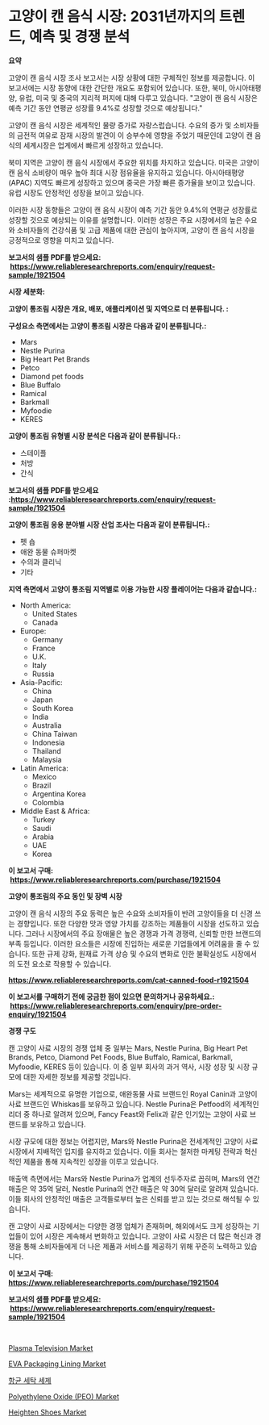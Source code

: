 <p><h1>고양이 캔 음식 시장: 2031년까지의 트렌드, 예측 및 경쟁 분석</h1></p><p><strong>요약</strong></p>
<p><p>고양이 캔 음식 시장 조사 보고서는 시장 상황에 대한 구체적인 정보를 제공합니다. 이 보고서에는 시장 동향에 대한 간단한 개요도 포함되어 있습니다. 또한, 북미, 아시아태평양, 유럽, 미국 및 중국의 지리적 퍼지에 대해 다루고 있습니다. "고양이 캔 음식 시장은 예측 기간 동안 연평균 성장률 9.4%로 성장할 것으로 예상됩니다."</p><p>고양이 캔 음식 시장은 세계적인 물량 증가로 자랑스럽습니다. 수요의 증가 및 소비자들의 금전적 여유로 잠재 시장의 발견이 이 승부수에 영향을 주었기 때문인데 고양이 캔 음식의 세계시장은 업계에서 빠르게 성장하고 있습니다.</p><p>북미 지역은 고양이 캔 음식 시장에서 주요한 위치를 차지하고 있습니다. 미국은 고양이 캔 음식 소비량이 매우 높아 최대 시장 점유율을 유지하고 있습니다. 아시아태평양 (APAC) 지역도 빠르게 성장하고 있으며 중국은 가장 빠른 증가율을 보이고 있습니다. 유럽 시장도 안정적인 성장을 보이고 있습니다.</p><p>이러한 시장 동향들은 고양이 캔 음식 시장이 예측 기간 동안 9.4%의 연평균 성장률로 성장할 것으로 예상되는 이유를 설명합니다. 이러한 성장은 주요 시장에서의 높은 수요와 소비자들의 건강식품 및 고급 제품에 대한 관심이 높아지며, 고양이 캔 음식 시장을 긍정적으로 영향을 미치고 있습니다.</p></p>
<p><strong>보고서의 샘플 PDF를 받으세요: &nbsp;<a href="https://www.reliableresearchreports.com/enquiry/request-sample/1921504">https://www.reliableresearchreports.com/enquiry/request-sample/1921504</a></strong></p>
<p><strong>시장 세분화:</strong></p>
<p><strong> 고양이 통조림 시장은 개요, 배포, 애플리케이션 및 지역으로 더 분류됩니다. :</strong></p>
<p><strong>구성요소 측면에서는 고양이 통조림 시장은 다음과 같이 분류됩니다.:</strong></p>
<p><ul><li>Mars</li><li>Nestle Purina</li><li>Big Heart Pet Brands</li><li>Petco</li><li>Diamond pet foods</li><li>Blue Buffalo</li><li>Ramical</li><li>Barkmall</li><li>Myfoodie</li><li>KERES</li></ul></p>
<p><strong> 고양이 통조림 유형별 시장 분석은 다음과 같이 분류됩니다.:</strong></p>
<p><ul><li>스테이플</li><li>처방</li><li>간식</li></ul></p>
<p><strong>보고서의 샘플 PDF를 받으세요 :<a href="https://www.reliableresearchreports.com/enquiry/request-sample/1921504">https://www.reliableresearchreports.com/enquiry/request-sample/1921504</a></strong></p>
<p><strong> 고양이 통조림 응용 분야별 시장 산업 조사는 다음과 같이 분류됩니다.:</strong></p>
<p><ul><li>펫 숍</li><li>애완 동물 슈퍼마켓</li><li>수의과 클리닉</li><li>기타</li></ul></p>
<p><strong>지역 측면에서 고양이 통조림 지역별로 이용 가능한 시장 플레이어는 다음과 같습니다.:</strong></p>
<p><ul>
    <li>
        North America:
        <ul>
            <li>United States</li>
            <li>Canada</li>
        </ul>
    </li>
    <li>
        Europe:
        <ul>
            <li>Germany</li>
            <li>France</li>
            <li>U.K.</li>
            <li>Italy</li>
            <li>Russia</li>
        </ul>
    </li>
    <li>
        Asia-Pacific:
        <ul>
            <li>China</li>
            <li>Japan</li>
            <li>South Korea</li>
            <li>India</li>
            <li>Australia</li>
            <li>China Taiwan</li>
            <li>Indonesia</li>
            <li>Thailand</li>
            <li>Malaysia</li>
        </ul>
    </li>
    <li>
        Latin America:
        <ul>
            <li>Mexico</li>
            <li>Brazil</li>
            <li>Argentina Korea</li>
            <li>Colombia</li>
        </ul>
    </li>
    <li>
        Middle East & Africa:
        <ul>
            <li>Turkey</li>
            <li>Saudi</li>
            <li>Arabia</li>
            <li>UAE</li>
            <li>Korea</li>
        </ul>
    </li>
    </ul></p>
<p><strong>이 보고서 구매: &nbsp;<a href="https://www.reliableresearchreports.com/purchase/1921504">https://www.reliableresearchreports.com/purchase/1921504</a></strong></p>
<p><strong>고양이 통조림의 주요 동인 및 장벽 시장</strong></p>
<p><p>고양이 캔 음식 시장의 주요 동력은 높은 수요와 소비자들이 반려 고양이들을 더 신경 쓰는 경향입니다. 또한 다양한 맛과 영양 가치를 강조하는 제품들이 시장을 선도하고 있습니다. 그러나 시장에서의 주요 장애물은 높은 경쟁과 가격 경쟁력, 신뢰할 만한 브랜드의 부족 등입니다. 이러한 요소들은 시장에 진입하는 새로운 기업들에게 어려움을 줄 수 있습니다. 또한 규제 강화, 원재료 가격 상승 및 수요의 변화로 인한 불확실성도 시장에서의 도전 요소로 작용할 수 있습니다.</p></p>
<p><strong><a href="https://www.reliableresearchreports.com/cat-canned-food-r1921504">https://www.reliableresearchreports.com/cat-canned-food-r1921504</a></strong></p>
<p><strong>이 보고서를 구매하기 전에 궁금한 점이 있으면 문의하거나 공유하세요.: &nbsp;<a href="https://www.reliableresearchreports.com/enquiry/pre-order-enquiry/1921504">https://www.reliableresearchreports.com/enquiry/pre-order-enquiry/1921504</a></strong></p>
<p><strong>경쟁 구도</strong></p>
<p><p>캔 고양이 사료 시장의 경쟁 업체 중 일부는 Mars, Nestle Purina, Big Heart Pet Brands, Petco, Diamond Pet Foods, Blue Buffalo, Ramical, Barkmall, Myfoodie, KERES 등이 있습니다. 이 중 일부 회사의 과거 역사, 시장 성장 및 시장 규모에 대한 자세한 정보를 제공할 것입니다.</p><p>Mars는 세계적으로 유명한 기업으로, 애완동물 사료 브랜드인 Royal Canin과 고양이 사료 브랜드인 Whiskas를 보유하고 있습니다. Nestle Purina은 Petfood의 세계적인 리더 중 하나로 알려져 있으며, Fancy Feast와 Felix과 같은 인기있는 고양이 사료 브랜드를 보유하고 있습니다.</p><p>시장 규모에 대한 정보는 어렵지만, Mars와 Nestle Purina은 전세계적인 고양이 사료 시장에서 지배적인 입지를 유지하고 있습니다. 이들 회사는 철저한 마케팅 전략과 혁신적인 제품을 통해 지속적인 성장을 이루고 있습니다.</p><p>매출액 측면에서는 Mars와 Nestle Purina가 업계의 선두주자로 꼽히며, Mars의 연간 매출은 약 35억 달러, Nestle Purina의 연간 매출은 약 30억 달러로 알려져 있습니다. 이들 회사의 안정적인 매출은 고객들로부터 높은 신뢰를 받고 있는 것으로 해석될 수 있습니다.</p><p>캔 고양이 사료 시장에서는 다양한 경쟁 업체가 존재하며, 해외에서도 크게 성장하는 기업들이 있어 시장은 계속해서 변화하고 있습니다. 고양이 사료 시장은 더 많은 혁신과 경쟁을 통해 소비자들에게 더 나은 제품과 서비스를 제공하기 위해 꾸준히 노력하고 있습니다.</p></p>
<p><strong>이 보고서 구매: &nbsp; <a href="https://www.reliableresearchreports.com/purchase/1921504">https://www.reliableresearchreports.com/purchase/1921504</a></strong></p>
<p><strong>보고서의 샘플 PDF를 받으세요: &nbsp;<a href="https://www.reliableresearchreports.com/enquiry/request-sample/1921504">https://www.reliableresearchreports.com/enquiry/request-sample/1921504</a></strong><strong></strong></p>
<p>&nbsp;</p>
<p><p><a href="https://github.com/luckyshygirl/Market-Research-Report-List-4/blob/main/plasma-television-market.md">Plasma Television Market</a></p><p><a href="https://unruly-ladybug-44b.notion.site/EVA-Packaging-Lining-Market-Size-and-Market-Trends-Complete-Industry-Overview-2024-to-2031-af4aef0649764a8ab71cdfa8b29637a0">EVA Packaging Lining Market</a></p><p><a href="https://github.com/KellyLyncyh543964/Market-Research-Report-List-1/blob/main/439796948788.md">항균 세탁 세제</a></p><p><a href="https://issuu.com/reportprime-2/docs/polyethylene-oxide-peo-market-size-2030.pptx">Polyethylene Oxide (PEO) Market</a></p><p><a href="https://github.com/vimar16th/Market-Research-Report-List-4/blob/main/heighten-shoes-market.md">Heighten Shoes Market</a></p></p>
